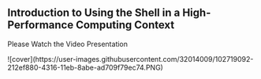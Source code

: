 <h2>Introduction to Using the Shell in a High-Performance Computing Context</h2>
<p>Please Watch the Video Presentation</p>
![cover](https://user-images.githubusercontent.com/32014009/102719092-212ef880-4316-11eb-8abe-ad709f79ec74.PNG)
